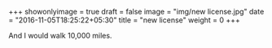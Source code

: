 +++
showonlyimage = true
draft = false
image = "img/new license.jpg"
date = "2016-11-05T18:25:22+05:30"
title = "new license"
weight = 0
+++

And I would walk 10,000 miles.

